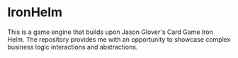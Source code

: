 # IronHelm
This is a game engine that builds upon Jason Glover's Card Game Iron Helm. The repository provides me with an opportunity to showcase complex business logic interactions and abstractions.
